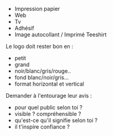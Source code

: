 - Impression papier
- Web
- Tv
- Adhésif
- Image autocollant / Imprimé Teeshirt

Le logo doit rester bon en :
- petit
- grand
- noir/blanc/gris/rouge..
- fond blanc/noir/gris...
- format horizontal et vertical

Demander à l'entourage leur avis :
- pour quel public selon toi ?
- visible ? compréhensible ?
- qu'est-ce qu'il signifie selon toi ?
- il t'inspire confiance ?
